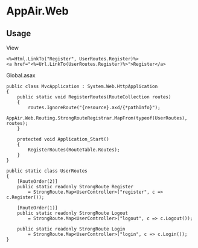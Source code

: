 AppAir.Web
==================

Usage
-----

View

    <%=Html.LinkTo("Register", UserRoutes.Register)%>
    <a href="<%=Url.LinkTo(UserRoutes.Register)%>">Register</a>

Global.asax
  
    public class MvcApplication : System.Web.HttpApplication
    {
		public static void RegisterRoutes(RouteCollection routes)
        {
            routes.IgnoreRoute("{resource}.axd/{*pathInfo}");
			AppAir.Web.Routing.StrongRouteRegistrar.MapFrom(typeof(UserRoutes), routes);
        }
        
        protected void Application_Start()
        {
			RegisterRoutes(RouteTable.Routes);
		}
	}
	
	public static class UserRoutes
	{
		[RouteOrder(2)]
		public static readonly StrongRoute Register 
			= StrongRoute.Map<UserController>("register", c => c.Register());
		
		[RouteOrder(1)]
		public static readonly StrongRoute Logout 
			= StrongRoute.Map<UserController>("logout", c => c.Logout());
		
		public static readonly StrongRoute Login 
			= StrongRoute.Map<UserController>("login", c => c.Login());
	}

